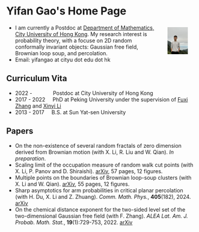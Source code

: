 # Yifan Gao's Home Page

- <img src="Files/selfie.jpg" alt="selfie" style="float:right;zoom:7%;margin:100px 300px;"/>I am currently a Postdoc at [Department of Mathematics, City University of Hong Kong](https://www.cityu.edu.hk/ma/). My research interest is probability theory, with a focuse on 2D random conformally invariant objects: Gaussian free field, Brownian loop soup, and percolation.
- Email: yifangao at cityu dot edu dot hk

## Curriculum Vita

- 2022 -  &emsp; &emsp; &nbsp; &nbsp;  Postdoc at City University of Hong Kong
- 2017 - 2022	 &nbsp; &nbsp; PhD at Peking University under the supervision of [Fuxi Zhang](https://www.math.pku.edu.cn/teachers/zhangfxi/eindex.htm) and [Xinyi Li](http://faculty.bicmr.pku.edu.cn/~xinyili/)
- 2013 - 2017  &nbsp; &nbsp; B.S. at Sun Yat-sen University

## Papers

- On the non-existence of several random fractals of zero dimension derived from
Brownian motion (with X. Li, R. Liu and W. Qian). *In preparation*.
- Scaling limit of the occupation measure of random walk cut points (with X. Li, P. Panov and D. Shiraishi). [arXiv](https://arxiv.org/abs/2310.09592), 57 pages, 12 figures.
- Multiple points on the boundaries of Brownian loop-soup clusters (with X. Li and W. Qian). [arXiv](https://arxiv.org/abs/2205.11468), 55 pages, 12 figures.
- Sharp asymptotics for arm probabilities in critical planar percolation (with H. Du, X. Li and Z. Zhuang). *Comm.
Math. Phys.*, **405**(182), 2024. [arXiv](https://arxiv.org/abs/2205.15901)
- On the chemical distance exponent for the two-sided level set of the two-dimensional Gaussian
free field (with F. Zhang). *ALEA Lat. Am. J. Probab. Math. Stat.*, **19**(1):729-753, 2022. [arXiv](https://arxiv.org/abs/2011.04955)
